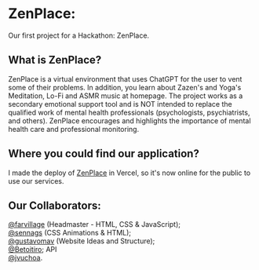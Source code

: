 # ZenPlace:
Our first project for a Hackathon: ZenPlace. <br>

## What is ZenPlace? 

ZenPlace is a virtual environment that uses ChatGPT for the user to vent some of their problems. In addition, you learn about Zazen's and Yoga's Meditation, Lo-Fi and ASMR music at homepage. The project works as a secondary emotional support tool and is NOT intended to replace the qualified work of mental health professionals (psychologists, psychiatrists, and others). ZenPlace encourages and highlights the importance of mental health care and professional monitoring. <br>

## Where you could find our application?

I made the deploy of [ZenPlace](https://zenplace-hackathon.vercel.app/index.html) in Vercel, so it's now online for the public to use our services.

## Our Collaborators: <br>

  [@farvillage](https://github.com/farvillage) (Headmaster - HTML, CSS & JavaScript); <br>
  [@sennags](https://github.com/sennags) (CSS Animations & HTML); <br>
  [@gustavomav](https://github.com/gustavomav) (Website Ideas and Structure); <br>
  [@Betoitiro](https://github.com/Betoitiro); API<br>
  [@jvuchoa](https://github.com/jvuchoa).<br>
